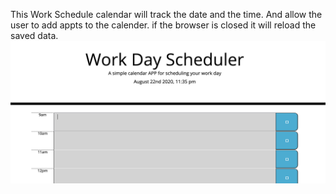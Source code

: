 This Work Schedule calendar will track the date and the time.
And allow the user to add appts to the calender. 
if the browser is closed it will reload the saved data. 
<img src="image/Screenshot.png">
